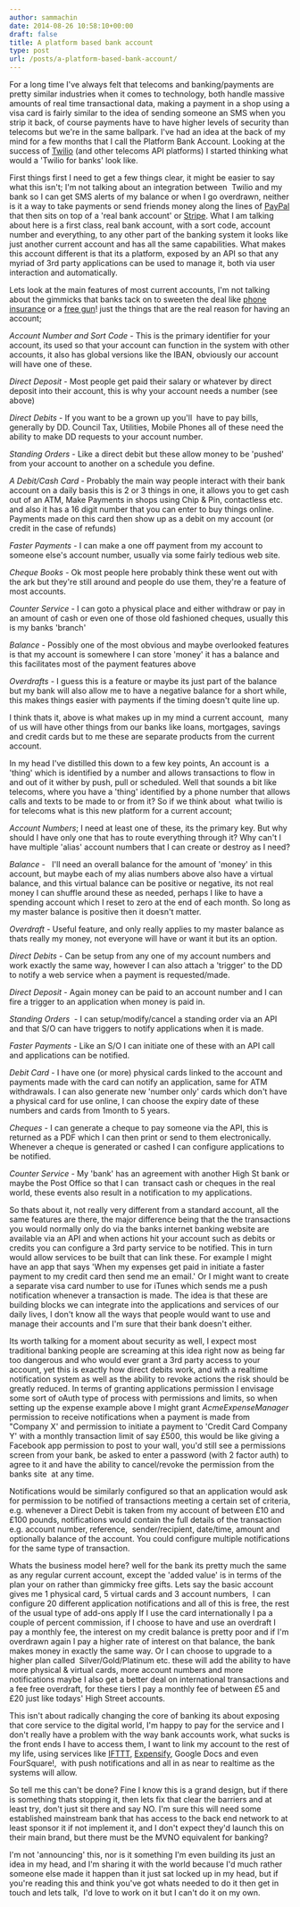 ```yaml
---
author: sammachin
date: 2014-08-26 10:58:10+00:00
draft: false
title: A platform based bank account
type: post
url: /posts/a-platform-based-bank-account/
---
```


For a long time I've always felt that telecoms and banking/payments are pretty similar industries when it comes to technology, both handle massive amounts of real time transactional data, making a payment in a shop using a visa card is fairly similar to the idea of sending someone an SMS when you strip it back, of course payments have to have higher levels of security than telecoms but we're in the same ballpark. I've had an idea at the back of my mind for a few months that I call the Platform Bank Account. Looking at the success of [Twilio](http://twilio.com) (and other telecoms API platforms) I started thinking what would a 'Twilio for banks' look like.

First things first I need to get a few things clear, it might be easier to say what this isn't; I'm not talking about an integration between  Twilio and my bank so I can get SMS alerts of my balance or when I go overdrawn, neither is it a way to take payments or send friends money along the lines of [PayPal](http://paypal.com) that then sits on top of a 'real bank account' or [Stripe](http://stripe.com). What I am talking about here is a first class, real bank account, with a sort code, account number and everything, to any other part of the banking system it looks like just another current account and has all the same capabilities. What makes this account different is that its a platform, exposed by an API so that any myriad of 3rd party applications can be used to manage it, both via user interaction and automatically.

Lets look at the main features of most current accounts, I'm not talking about the gimmicks that banks tack on to sweeten the deal like [phone insurance](http://www.lloydsbank.com/current-accounts/added-value-accounts/platinum-account.asp?WT.ac=CCAPFOM1) or a [free gun](http://articles.latimes.com/2001/mar/19/business/fi-39732)! just the things that are the real reason for having an account;

_Account Number and Sort Code_ - This is the primary identifier for your account, its used so that your account can function in the system with other accounts, it also has global versions like the IBAN, obviously our account will have one of these.

_Direct Deposit_ - Most people get paid their salary or whatever by direct deposit into their account, this is why your account needs a number (see above)

_Direct Debits_ - If you want to be a grown up you'll  have to pay bills, generally by DD. Council Tax, Utilities, Mobile Phones all of these need the ability to make DD requests to your account number.

_Standing Orders_ - Like a direct debit but these allow money to be 'pushed' from your account to another on a schedule you define.

_A Debit/Cash Card_ - Probably the main way people interact with their bank account on a daily basis this is 2 or 3 things in one, it allows you to get cash out of an ATM, Make Payments in shops using Chip & Pin, contactless etc. and also it has a 16 digit number that you can enter to buy things online. Payments made on this card then show up as a debit on my account (or credit in the case of refunds)

_Faster Payments_ - I can make a one off payment from my account to someone else's account number, usually via some fairly tedious web site.

_Cheque Books_ - Ok most people here probably think these went out with the ark but they're still around and people do use them, they're a feature of most accounts.

_Counter Service_ - I can goto a physical place and either withdraw or pay in an amount of cash or even one of those old fashioned cheques, usually this is my banks 'branch'

_Balance_ - Possibly one of the most obvious and maybe overlooked features is that my account is somewhere I can store 'money' it has a balance and this facilitates most of the payment features above

_Overdrafts_ - I guess this is a feature or maybe its just part of the balance but my bank will also allow me to have a negative balance for a short while, this makes things easier with payments if the timing doesn't quite line up.

I think thats it, above is what makes up in my mind a current account,  many of us will have other things from our banks like loans, mortgages, savings and credit cards but to me these are separate products from the current account.

In my head I've distilled this down to a few key points, An account is  a 'thing' which is identified by a number and allows transactions to flow in and out of it wither by push, pull or scheduled. Well that sounds a bit like telecoms, where you have a 'thing' identified by a phone number that allows calls and texts to be made to or from it? So if we think about  what twilio is for telecoms what is this new platform for a current account;

_Account Numbers_; I need at least one of these, its the primary key. But why should I have only one that has to route everything through it? Why can't I have multiple 'alias' account numbers that I can create or destroy as I need?

_Balance_ -   I'll need an overall balance for the amount of 'money' in this account, but maybe each of my alias numbers above also have a virtual balance, and this virtual balance can be positive or negative, its not real money I can shuffle around these as needed, perhaps I like to have a spending account which I reset to zero at the end of each month. So long as my master balance is positive then it doesn't matter.

_Overdraft_ - Useful feature, and only really applies to my master balance as thats really my money, not everyone will have or want it but its an option.

_Direct Debits_ - Can be setup from any one of my account numbers and work exactly the same way, however I can also attach a 'trigger' to the DD to notify a web service when a payment is requested/made.

_Direct Deposit_ - Again money can be paid to an account number and I can fire a trigger to an application when money is paid in.

_Standing Orders_  - I can setup/modify/cancel a standing order via an API and that S/O can have triggers to notify applications when it is made.

_Faster Payments_ - Like an S/O I can initiate one of these with an API call and applications can be notified.

_Debit Card_ - I have one (or more) physical cards linked to the account and payments made with the card can notify an application, same for ATM withdrawals. I can also generate new 'number only' cards which don't have a physical card for use online, I can choose the expiry date of these numbers and cards from 1month to 5 years.

_Cheques_ - I can generate a cheque to pay someone via the API, this is returned as a PDF which I can then print or send to them electronically. Whenever a cheque is generated or cashed I can configure applications to be notified.

_Counter Service_ - My 'bank' has an agreement with another High St bank or maybe the Post Office so that I can  transact cash or cheques in the real world, these events also result in a notification to my applications.

So thats about it, not really very different from a standard account, all the same features are there, the major difference being that the the transactions you would normally only do via the banks internet banking website are available via an API and when actions hit your account such as debits or credits you can configure a 3rd party service to be notified. This in turn would allow services to be built that can link these. For example I might have an app that says 'When my expenses get paid in initiate a faster payment to my credit card then send me an email.' Or I might want to create a separate visa card number to use for iTunes which sends me a push notification whenever a transaction is made. The idea is that these are building blocks we can integrate into the applications and services of our daily lives, I don't know all the ways that people would want to use and manage their accounts and I'm sure that their bank doesn't either.

Its worth talking for a moment about security as well, I expect most traditional banking people are screaming at this idea right now as being far too dangerous and who would ever grant a 3rd party access to your account, yet this is exactly how direct debits work, and with a realtime notification system as well as the ability to revoke actions the risk should be greatly reduced. In terms of granting applications permission I envisage some sort of oAuth type of process with permissions and limits, so when setting up the expense example above I might grant _AcmeExpenseManager_ permission to receive notifications when a payment is made from "Company X' and permission to initiate a payment to 'Credit Card Company Y' with a monthly transaction limit of say £500, this would be like giving a Facebook app permission to post to your wall, you'd still see a permissions screen from your bank, be asked to enter a password (with 2 factor auth) to agree to it and have the ability to cancel/revoke the permission from the banks site  at any time.

Notifications would be similarly configured so that an application would ask for permission to be notified of transactions meeting a certain set of criteria, e.g. whenever a Direct Debit is taken from my account of between £10 and £100 pounds, notifications would contain the full details of the transaction e.g. account number, reference,  sender/recipient, date/time, amount and optionally balance of the account. You could configure multiple notifications for the same type of transaction.

Whats the business model here? well for the bank its pretty much the same as any regular current account, except the 'added value' is in terms of the plan your on rather than gimmicky free gifts. Lets say the basic account gives me 1 physical card, 5 virtual cards and 3 account numbers,  I can configure 20 different application notifications and all of this is free, the rest of the usual type of add-ons apply If I use the card internationally I pa a couple of percent commission, if I choose to have and use an overdraft I pay a monthly fee, the interest on my credit balance is pretty poor and if I'm overdrawn again I pay a higher rate of interest on that balance, the bank makes money in exactly the same way. Or I can choose to upgrade to a higher plan called  Silver/Gold/Platinum etc. these will add the ability to have more physical & virtual cards, more account numbers and more notifications maybe I also get a better deal on international transactions and a fee free overdraft, for these tiers I pay a monthly fee of between £5 and £20 just like todays' High Street accounts.

This isn't about radically changing the core of banking its about exposing that core service to the digital world, I'm happy to pay for the service and I don't really have a problem with the way bank accounts work, what sucks is the front ends I have to access them, I want to link my account to the rest of my life, using services like [IFTTT](http://ifttt.com), [Expensify](http://expensify.com), Google Docs and even FourSquare!,  with push notifications and all in as near to realtime as the systems will allow.

So tell me this can't be done? Fine I know this is a grand design, but if there is something thats stopping it, then lets fix that clear the barriers and at least try, don't just sit there and say NO. I'm sure this will need some established mainstream bank that has access to the back end network to at least sponsor it if not implement it, and I don't expect they'd launch this on their main brand, but there must be the MVNO equivalent for banking?

I'm not 'announcing' this, nor is it something I'm even building its just an idea in my head, and I'm sharing it with the world because I'd much rather someone else made it happen than it just sat locked up in my head, but if you're reading this and think you've got whats needed to do it then get in touch and lets talk,  I'd love to work on it but I can't do it on my own.








